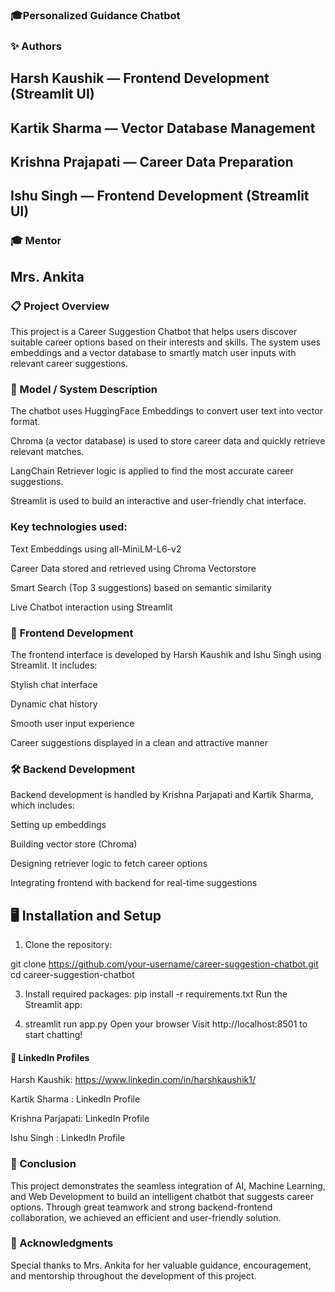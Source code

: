 ### 🎓Personalized Guidance Chatbot ##

### ✨ Authors
## Harsh Kaushik —  Frontend Development (Streamlit UI)

## Kartik Sharma  — Vector Database Management  

## Krishna Prajapati — Career Data Preparation 

## Ishu Singh — Frontend Development (Streamlit UI)

### 🎓 Mentor
## Mrs. Ankita

### 📋 Project Overview
This project is a Career Suggestion Chatbot that helps users discover suitable career options based on their interests and skills.
The system uses embeddings and a vector database to smartly match user inputs with relevant career suggestions.

### 🧠 Model / System Description
The chatbot uses HuggingFace Embeddings to convert user text into vector format.

Chroma (a vector database) is used to store career data and quickly retrieve relevant matches.

LangChain Retriever logic is applied to find the most accurate career suggestions.

Streamlit is used to build an interactive and user-friendly chat interface.

### Key technologies used:

Text Embeddings using all-MiniLM-L6-v2

Career Data stored and retrieved using Chroma Vectorstore

Smart Search (Top 3 suggestions) based on semantic similarity

Live Chatbot interaction using Streamlit

### 🎨 Frontend Development
The frontend interface is developed by Harsh Kaushik and Ishu Singh using Streamlit.
It includes:

Stylish chat interface

Dynamic chat history

Smooth user input experience

Career suggestions displayed in a clean and attractive manner

### 🛠 Backend Development
Backend development is handled by Krishna Parjapati and Kartik Sharma, which includes:

Setting up embeddings

Building vector store (Chroma)

Designing retriever logic to fetch career options

Integrating frontend with backend for real-time suggestions

## 🖥 Installation and Setup ##

1. Clone the repository:
   
git clone https://github.com/your-username/career-suggestion-chatbot.git
cd career-suggestion-chatbot

3. Install required packages:
pip install -r requirements.txt
Run the Streamlit app:

4. streamlit run app.py
Open your browser
Visit http://localhost:8501 to start chatting!

#### 🔗 LinkedIn Profiles
Harsh Kaushik: https://www.linkedin.com/in/harshkaushik1/

Kartik Sharma : LinkedIn Profile

Krishna Parjapati: LinkedIn Profile

Ishu Singh : LinkedIn Profile

### 📢 Conclusion
This project demonstrates the seamless integration of AI, Machine Learning, and Web Development to build an intelligent chatbot that suggests career options.
Through great teamwork and strong backend-frontend collaboration, we achieved an efficient and user-friendly solution.

### 🙏 Acknowledgments
Special thanks to Mrs. Ankita for her valuable guidance, encouragement, and mentorship throughout the development of this project.
